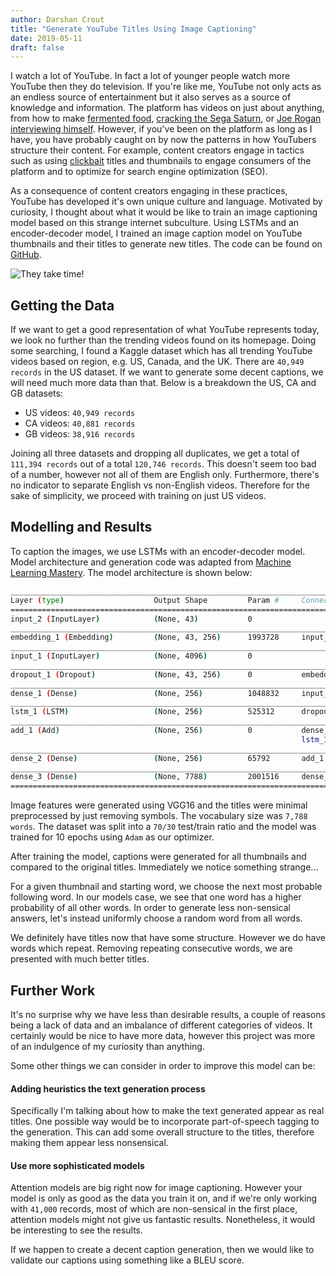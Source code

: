```yaml
---
author: Darshan Crout
title: "Generate YouTube Titles Using Image Captioning"
date: 2019-05-11
draft: false
---
```


I watch a lot of YouTube. In fact a lot of younger people watch more YouTube then they do television. If you're like me, YouTube not only acts as an endless source of entertainment
but it also serves as a source of knowledge and information. The platform has videos on just about anything, from how to make [fermented food](https://www.youtube.com/watch?v=zx8pYMkkKXg),
[cracking the Sega Saturn](https://www.youtube.com/watch?v=jOyfZex7B3E), or [Joe Rogan interviewing himself](https://www.youtube.com/watch?v=-xY_D8SMNtE).
However, if you've been on the platform as long as I have, you have probably caught on by now the patterns in how YouTubers structure their content. For example, content creators engage in
tactics such as using [clickbait](https://en.wikipedia.org/wiki/Clickbait) titles and thumbnails to engage consumers of the platform and to optimize for search engine optimization (SEO).

As a consequence of content creators engaging in these practices, YouTube has developed it's own unique culture and language. Motivated by curiosity,
I thought about what it would be like to train an image captioning model based on this strange internet subculture. Using LSTMs and an encoder-decoder model,
I trained an image caption model on YouTube thumbnails and their titles to generate new titles. The code can be found on [GitHub](https://github.com/dtcrout/yt-title-generator).

![They take time!](static/images/koji.png)

## Getting the Data

If we want to get a good representation of what YouTube represents today, we look no further than the trending videos found on its homepage. Doing some searching, I found a Kaggle dataset
which has all trending YouTube videos based on region, e.g. US, Canada, and the UK. There are `40,949 records` in the US dataset. If we want to generate some decent captions,
we will need much more data than that. Below is a breakdown the US, CA and GB datasets:

* US videos: `40,949 records`
* CA videos: `40,881 records`
* GB videos: `38,916 records`

Joining all three datasets and dropping all duplicates, we get a total of `111,394 records` out of a total `120,746 records`. This doesn't seem too bad of a number, however not all of them are
English only. Furthermore, there's no indicator to separate English vs non-English videos. Therefore for the sake of simplicity, we proceed with training on just US videos.

## Modelling and Results

To caption the images, we use LSTMs with an encoder-decoder model. Model architecture and generation code was adapted from
[Machine Learning Mastery](https://machinelearningmastery.com/develop-a-deep-learning-caption-generation-model-in-python/). The model architecture is shown below:

```bash
__________________________________________________________________________________________________
Layer (type)                    Output Shape         Param #     Connected to
==================================================================================================
input_2 (InputLayer)            (None, 43)           0
__________________________________________________________________________________________________
embedding_1 (Embedding)         (None, 43, 256)      1993728     input_2[0][0]
__________________________________________________________________________________________________
input_1 (InputLayer)            (None, 4096)         0
__________________________________________________________________________________________________
dropout_1 (Dropout)             (None, 43, 256)      0           embedding_1[0][0]
__________________________________________________________________________________________________
dense_1 (Dense)                 (None, 256)          1048832     input_1[0][0]
__________________________________________________________________________________________________
lstm_1 (LSTM)                   (None, 256)          525312      dropout_1[0][0]
__________________________________________________________________________________________________
add_1 (Add)                     (None, 256)          0           dense_1[0][0]
                                                                 lstm_1[0][0]
__________________________________________________________________________________________________
dense_2 (Dense)                 (None, 256)          65792       add_1[0][0]
__________________________________________________________________________________________________
dense_3 (Dense)                 (None, 7788)         2001516     dense_2[0][0]
==================================================================================================
```

Image features were generated using VGG16 and the titles were minimal preprocessed by just removing symbols. The vocabulary size was `7,788 words`.
The dataset was split into a `70/30` test/train ratio and the model was trained for 10 epochs using `Adam` as our optimizer.

After training the model, captions were generated for all thumbnails and compared to the original titles. Immediately we notice
something strange...

For a given thumbnail and starting word, we choose the next most probable following word. In our models case, we see that one word has a higher
probability of all other words. In order to generate less non-sensical answers, let's instead uniformly choose a random word from all words.

We definitely have titles now that have some structure. However we do have words which repeat. Removing repeating consecutive words, we are presented with much better titles.

## Further Work

It's no surprise why we have less than desirable results, a couple of reasons being a lack of data and an imbalance of different categories of videos. It certainly would be nice to
have more data, however this project was more of an indulgence of my curiosity than anything.

Some other things we can consider in order to improve this model can be:

#### Adding heuristics the text generation process

Specifically I'm talking about how to make the text generated appear as real titles. One possible way would be to incorporate part-of-speech tagging to the generation.
This can add some overall structure to the titles, therefore making them appear less nonsensical.

#### Use more sophisticated models
Attention models are big right now for image captioning. However your model is only as good as the data you train it on, and if we're only working with `41,000` records,
most of which are non-sensical in the first place, attention models might not give us fantastic results. Nonetheless, it would be interesting to see the results.

If we happen to create a decent caption generation, then we would like to validate our captions using something like a BLEU score.
